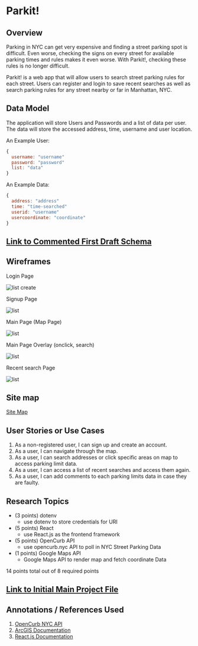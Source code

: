 # Parkit!

## Overview

Parking in NYC can get very expensive and finding a street parking spot is difficult. Even worse, checking the signs on every street for available parking times and rules makes it even worse. With Parkit!, checking these rules is no longer difficult.

Parkit! is a web app that will allow users to search street parking rules for each street. Users can register and login to save recent searches as well as search parking rules for any street nearby or far in Manhattan, NYC. 

## Data Model

The application will store Users and Passwords and a list of data per user.</br>
The data will store the accessed address, time, username and user location.

An Example User:

```javascript
{
  username: "username"
  password: "password"
  list: "data"
}
```

An Example Data:

```javascript
{
  address: "address"
  time: "time-searched"
  userid: "username"
  usercoordinate: "coordinate"
}
```


## [Link to Commented First Draft Schema](db.mjs) 

## Wireframes

Login Page

![list create](documentation/login.png)

Signup Page

![list](documentation/sign-up.png)

Main Page (Map Page)

![list](documentation/main.png)

Main Page Overlay (onclick, search)

![list](documentation/main-overlay.png)

Recent search Page

![list](documentation/recent-searches.png)

## Site map

[Site Map](documentation/site-map.png)

## User Stories or Use Cases

1. As a non-registered user, I can sign up and create an account.
2. As a user, I can navigate through the map.
3. As a user, I can search addresses or click specific areas on map to access parking limit data.
4. As a user, I can access a list of recent searches and access them again.
5. As a user, I can add comments to each parking limits data in case they are faulty.

## Research Topics

* (3 points) dotenv
  * use dotenv to store credentials for URI
* (5 points) React
  * use React.js as the frontend framework
* (5 points) OpenCurb API
  * use opencurb.nyc API to poll in NYC Street Parking Data
* (1 points) Google Maps API
    * Google Maps API to render map and fetch coordinate Data

14 points total out of 8 required points 


## [Link to Initial Main Project File](app.mjs) 

## Annotations / References Used

1. [OpenCurb NYC API](http://www.opencurb.nyc/doc.html) 
2. [ArcGIS Documentation](https://developers.arcgis.com/javascript/latest/) 
3. [React.js Documentation](https://reactjs.org/tutorial/tutorial.html)
